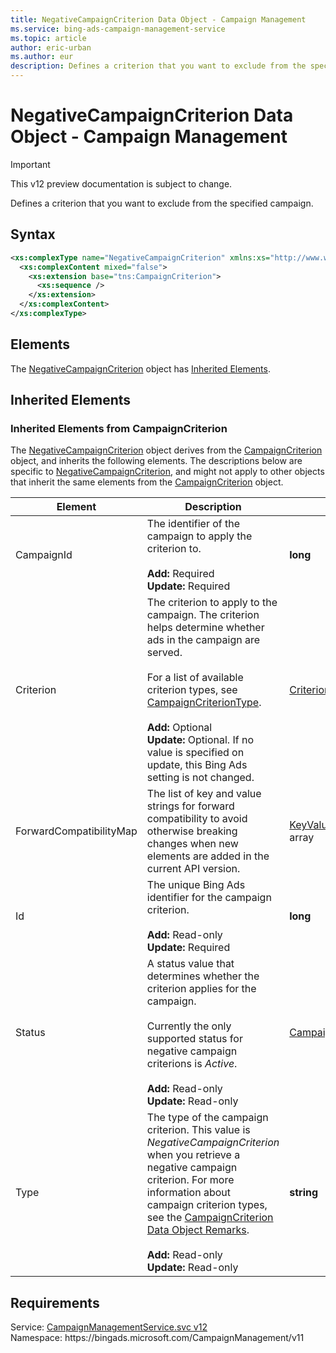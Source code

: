 ```yaml
---
title: NegativeCampaignCriterion Data Object - Campaign Management
ms.service: bing-ads-campaign-management-service
ms.topic: article
author: eric-urban
ms.author: eur
description: Defines a criterion that you want to exclude from the specified campaign.
---
```

# NegativeCampaignCriterion Data Object - Campaign Management

> [!IMPORTANT]
> This v12 preview documentation is subject to change.

Defines a criterion that you want to exclude from the specified campaign.

## Syntax
```xml
<xs:complexType name="NegativeCampaignCriterion" xmlns:xs="http://www.w3.org/2001/XMLSchema">
  <xs:complexContent mixed="false">
    <xs:extension base="tns:CampaignCriterion">
      <xs:sequence />
    </xs:extension>
  </xs:complexContent>
</xs:complexType>
```

## <a name="elements"></a>Elements

The [NegativeCampaignCriterion](negativecampaigncriterion.md) object has [Inherited Elements](#inheritedelements).

## <a name="inheritedelements"></a>Inherited Elements

### <a name="inheritedelementscampaigncriterion"></a>Inherited Elements from CampaignCriterion
The [NegativeCampaignCriterion](negativecampaigncriterion.md) object derives from the [CampaignCriterion](campaigncriterion.md) object, and inherits the following elements. The descriptions below are specific to [NegativeCampaignCriterion](negativecampaigncriterion.md), and might not apply to other objects that inherit the same elements from the [CampaignCriterion](campaigncriterion.md) object.  

|Element|Description|Data Type|
|-----------|---------------|-------------|
|<a name="campaignid"></a>CampaignId|The identifier of the campaign to apply the criterion to.<br/><br/>**Add:** Required<br/>**Update:** Required|**long**|
|<a name="criterion"></a>Criterion|The criterion to apply to the campaign. The criterion helps determine whether ads in the campaign are served.<br/><br/>For a list of available criterion types, see [CampaignCriterionType](../campaign-management-service/campaigncriteriontype.md).<br/><br/>**Add:** Optional<br/>**Update:** Optional. If no value is specified on update, this Bing Ads setting is not changed.|[Criterion](criterion.md)|
|<a name="forwardcompatibilitymap"></a>ForwardCompatibilityMap|The list of key and value strings for forward compatibility to avoid otherwise breaking changes when new elements are added in the current API version.|[KeyValuePairOfstringstring](keyvaluepairofstringstring.md) array|
|<a name="id"></a>Id|The unique Bing Ads identifier for the campaign criterion.<br/><br/>**Add:** Read-only<br/>**Update:** Required|**long**|
|<a name="status"></a>Status|A status value that determines whether the criterion applies for the campaign.<br/><br/>Currently the only supported status for negative campaign criterions is *Active*.<br/><br/>**Add:** Read-only<br/>**Update:** Read-only|[CampaignCriterionStatus](campaigncriterionstatus.md)|
|<a name="type"></a>Type|The type of the campaign criterion. This value is *NegativeCampaignCriterion* when you retrieve a negative campaign criterion. For more information about campaign criterion types, see the [CampaignCriterion Data Object Remarks](../campaign-management-service/campaigncriterion.md#remarks).<br/><br/>**Add:** Read-only<br/>**Update:** Read-only|**string**|

## Requirements
Service: [CampaignManagementService.svc v12](https://campaign.api.bingads.microsoft.com/Api/Advertiser/CampaignManagement/v11/CampaignManagementService.svc)  
Namespace: https\://bingads.microsoft.com/CampaignManagement/v11  

